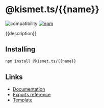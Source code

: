 # @kismet.ts/{{name}}

![compatibility](https://img.shields.io/badge/compatibility-{{platform}})
[![npm](https://img.shields.io/npm/v/@kismet.ts/{{name}})](https://www.npmjs.com/package/@kismet.ts/{{name}})

{{description}}

## Installing

```sh
npm install @kismet.ts/{{name}}
```

## Links

- [Documentation][docs]
- [Exports reference][ref]
- [Template](https://github.com/ghostrider-05/kismet.ts-template)

[docs]: https://kismet.ghostrider-05.com/{{name}}/
[ref]: https://kismet.ghostrider-05.com/{{name}}/reference/modules.html